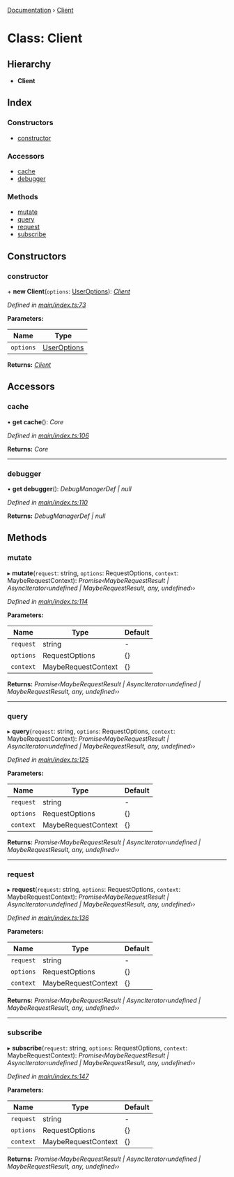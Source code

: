 [Documentation](../README.md) › [Client](client.md)

# Class: Client

## Hierarchy

* **Client**

## Index

### Constructors

* [constructor](client.md#constructor)

### Accessors

* [cache](client.md#cache)
* [debugger](client.md#debugger)

### Methods

* [mutate](client.md#mutate)
* [query](client.md#query)
* [request](client.md#request)
* [subscribe](client.md#subscribe)

## Constructors

###  constructor

\+ **new Client**(`options`: [UserOptions](../interfaces/useroptions.md)): *[Client](client.md)*

*Defined in [main/index.ts:73](https://github.com/badbatch/graphql-box/blob/505b189/packages/client/src/main/index.ts#L73)*

**Parameters:**

Name | Type |
------ | ------ |
`options` | [UserOptions](../interfaces/useroptions.md) |

**Returns:** *[Client](client.md)*

## Accessors

###  cache

• **get cache**(): *Core*

*Defined in [main/index.ts:106](https://github.com/badbatch/graphql-box/blob/505b189/packages/client/src/main/index.ts#L106)*

**Returns:** *Core*

___

###  debugger

• **get debugger**(): *DebugManagerDef | null*

*Defined in [main/index.ts:110](https://github.com/badbatch/graphql-box/blob/505b189/packages/client/src/main/index.ts#L110)*

**Returns:** *DebugManagerDef | null*

## Methods

###  mutate

▸ **mutate**(`request`: string, `options`: RequestOptions, `context`: MaybeRequestContext): *Promise‹MaybeRequestResult | AsyncIterator‹undefined | MaybeRequestResult, any, undefined››*

*Defined in [main/index.ts:114](https://github.com/badbatch/graphql-box/blob/505b189/packages/client/src/main/index.ts#L114)*

**Parameters:**

Name | Type | Default |
------ | ------ | ------ |
`request` | string | - |
`options` | RequestOptions | {} |
`context` | MaybeRequestContext | {} |

**Returns:** *Promise‹MaybeRequestResult | AsyncIterator‹undefined | MaybeRequestResult, any, undefined››*

___

###  query

▸ **query**(`request`: string, `options`: RequestOptions, `context`: MaybeRequestContext): *Promise‹MaybeRequestResult | AsyncIterator‹undefined | MaybeRequestResult, any, undefined››*

*Defined in [main/index.ts:125](https://github.com/badbatch/graphql-box/blob/505b189/packages/client/src/main/index.ts#L125)*

**Parameters:**

Name | Type | Default |
------ | ------ | ------ |
`request` | string | - |
`options` | RequestOptions | {} |
`context` | MaybeRequestContext | {} |

**Returns:** *Promise‹MaybeRequestResult | AsyncIterator‹undefined | MaybeRequestResult, any, undefined››*

___

###  request

▸ **request**(`request`: string, `options`: RequestOptions, `context`: MaybeRequestContext): *Promise‹MaybeRequestResult | AsyncIterator‹undefined | MaybeRequestResult, any, undefined››*

*Defined in [main/index.ts:136](https://github.com/badbatch/graphql-box/blob/505b189/packages/client/src/main/index.ts#L136)*

**Parameters:**

Name | Type | Default |
------ | ------ | ------ |
`request` | string | - |
`options` | RequestOptions | {} |
`context` | MaybeRequestContext | {} |

**Returns:** *Promise‹MaybeRequestResult | AsyncIterator‹undefined | MaybeRequestResult, any, undefined››*

___

###  subscribe

▸ **subscribe**(`request`: string, `options`: RequestOptions, `context`: MaybeRequestContext): *Promise‹MaybeRequestResult | AsyncIterator‹undefined | MaybeRequestResult, any, undefined››*

*Defined in [main/index.ts:147](https://github.com/badbatch/graphql-box/blob/505b189/packages/client/src/main/index.ts#L147)*

**Parameters:**

Name | Type | Default |
------ | ------ | ------ |
`request` | string | - |
`options` | RequestOptions | {} |
`context` | MaybeRequestContext | {} |

**Returns:** *Promise‹MaybeRequestResult | AsyncIterator‹undefined | MaybeRequestResult, any, undefined››*
